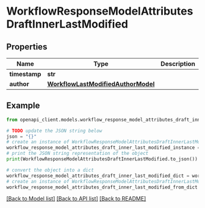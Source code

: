 # WorkflowResponseModelAttributesDraftInnerLastModified


## Properties

Name | Type | Description | Notes
------------ | ------------- | ------------- | -------------
**timestamp** | **str** |  | [optional] 
**author** | [**WorkflowLastModifiedAuthorModel**](WorkflowLastModifiedAuthorModel.md) |  | [optional] 

## Example

```python
from openapi_client.models.workflow_response_model_attributes_draft_inner_last_modified import WorkflowResponseModelAttributesDraftInnerLastModified

# TODO update the JSON string below
json = "{}"
# create an instance of WorkflowResponseModelAttributesDraftInnerLastModified from a JSON string
workflow_response_model_attributes_draft_inner_last_modified_instance = WorkflowResponseModelAttributesDraftInnerLastModified.from_json(json)
# print the JSON string representation of the object
print(WorkflowResponseModelAttributesDraftInnerLastModified.to_json())

# convert the object into a dict
workflow_response_model_attributes_draft_inner_last_modified_dict = workflow_response_model_attributes_draft_inner_last_modified_instance.to_dict()
# create an instance of WorkflowResponseModelAttributesDraftInnerLastModified from a dict
workflow_response_model_attributes_draft_inner_last_modified_from_dict = WorkflowResponseModelAttributesDraftInnerLastModified.from_dict(workflow_response_model_attributes_draft_inner_last_modified_dict)
```
[[Back to Model list]](../README.md#documentation-for-models) [[Back to API list]](../README.md#documentation-for-api-endpoints) [[Back to README]](../README.md)


